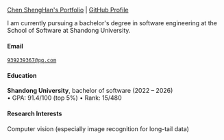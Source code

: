 [Chen ShengHan's Portfolio](https://chenshenghan100.github.io/ChenShengHan.github.io/) | 
[GitHub Profile](https://github.com/ChenShengHan100)

I am currently pursuing a bachelor's degree in software engineering at the School of Software at Shandong University.
#### Email  
<code>939239367@qq.com</code>

#### Education  
**Shandong University**, bachelor of software (2022 – 2026)  
• GPA: 91.4/100 (top 5%)
• Rank: 15/480


#### Research Interests  
Computer vision (especially image recognition for long-tail data)
